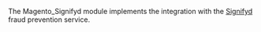 The Magento_Signifyd module implements the integration with the [Signifyd](https://www.signifyd.com/docs/api/) fraud prevention service. 
